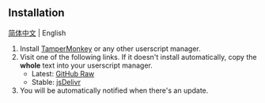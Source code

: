 ## Installation

[简体中文](./installation.md) | English

1. Install [TamperMonkey](https://www.tampermonkey.net/) or any other userscript manager.
2. Visit one of the following links. If it doesn't install automatically, copy the __whole__ text into your userscript manager.
    - Latest: [GitHub Raw](https://github.com/extend-luogu/extend-luogu/raw/latest/dist/extend-luogu.min.user.js)
    - Stable: [jsDelivr](https://cdn.jsdelivr.net/gh/extend-luogu/extend-luogu@latest/dist/extend-luogu.min.user.js)
3. You will be automatically notified when there's an update.